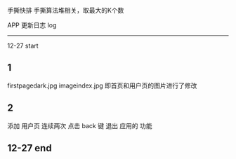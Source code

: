 
手撕快排
手撕算法堆相关，取最大的K个数



APP 更新日志 log 

--- 
12-27 start

## 1
firstpagedark.jpg
imageindex.jpg  即首页和用户页的图片进行了修改

## 2 
添加 用户页 连续两次 点击 back 键 退出 应用的 功能

12-27 end
---